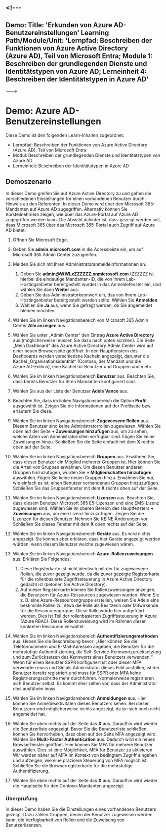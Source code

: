 <a name="---"></a><!---
---
Demo: Title: 'Erkunden von Azure AD-Benutzereinstellungen' Learning Path/Module/Unit: 'Lernpfad: Beschreiben der Funktionen von Azure Active Directory (Azure AD), Teil von Microsoft Entra; Module 1: Beschreiben der grundlegenden Dienste und Identitätstypen von Azure AD; Lerneinheit 4: Beschreiben der Identitätstypen in Azure AD'
---
--->

# <a name="demo-azure-ad-user-settings"></a>Demo: Azure AD-Benutzereinstellungen

Diese Demo ist den folgenden Learn-Inhalten zugeordnet:

- Lernpfad: Beschreiben der Funktionen von Azure Active Directory (Azure AD), Teil von Microsoft Entra
- Modul: Beschreiben der grundlegenden Dienste und Identitätstypen von Azure AD
- Lerneinheit: Beschreiben der Identitätstypen in Azure AD

## <a name="demo-scenario"></a>Demoszenario

In dieser Demo greifen Sie auf Azure Active Directory zu und gehen die verschiedenen Einstellungen für einen vorhandenen Benutzer durch.  Hinweis an den Referenten:  In dieser Demo wird über den Microsoft 365-Mandanten auf Azure AD zugegriffen. Alternativ können Sie Kursteilnehmern zeigen, wie über das Azure-Portal auf Azure AD zugegriffen werden kann. Die Absicht dahinter ist, dass gezeigt werden soll, dass Microsoft 365 über das Microsoft 365-Portal auch Zugriff auf Azure AD bietet.

1. Öffnen Sie Microsoft Edge.

1. Geben Sie **admin.microsoft.com** in die Adressleiste ein, um auf Microsoft 365 Admin Center zuzugreifen.

1. Melden Sie sich mit Ihren Administratoranmeldeinformationen an.
    1. Geben Sie **admin@WWLxZZZZZZ.onmicrosoft.com** (ZZZZZZ ist hierbei die eindeutige Mandanten-ID, die von Ihrem Lab-Hostinganbieter bereitgestellt wurde) in das Anmeldefenster ein, und wählen Sie dann **Weiter** aus.
    1. Geben Sie das Administratorkennwort ein, das von Ihrem Lab-Hostinganbieter bereitgestellt werden sollte. Wählen Sie **Anmelden**.
    1. Wählen Sie **Ja** aus, wenn Sie gefragt werden, ob Sie angemeldet bleiben möchten.

1. Wählen Sie im linken Navigationsbereich von Microsoft 365 Admin Center **Alle anzeigen** aus.

1. Wählen Sie unter „Admin Center“ den Eintrag **Azure Active Directory** aus (möglicherweise müssen Sie dazu nach unten scrollen).  Die Seite „Mein Dashboard“ des Azure Active Directory Admin Center wird auf einer neuen Browserseite geöffnet. In den Hauptfenstern des Dashboards werden verschiedene Kacheln angezeigt, darunter die Kachel „Organisationsidentität“ (Contoso, der Mandant und die Azure AD-Edition), eine Kachel für Benutzer und Gruppen und mehr.

1. Wählen Sie im linken Navigationsbereich **Benutzer** aus. Beachten Sie, dass bereits Benutzer für Ihren Mandanten konfiguriert sind.

1. Wählen Sie aus der Liste der Benutzer **Adele Vance** aus.

1. Beachten Sie, dass im linken Navigationsbereich die Option **Profil** ausgewählt ist.  Zeigen Sie die Informationen auf der Profilseite bzw. erläutern Sie diese.

1. Wählen Sie im linken Navigationsbereich **Zugewiesene Rollen** aus.  Diesem Benutzer sind keine Administratorrollen zugewiesen.  Wählen Sie oben auf der Seite **+ Zuweisungen hinzufügen** aus, um zu sehen, welche Arten von Administratorrollen verfügbar sind.  Fügen Sie keine Zuweisungen hinzu. Schließen Sie die Seite einfach mit dem **X** rechts oben auf der Seite.

1. Wählen Sie im linken Navigationsbereich **Gruppen** aus.  Erwähnen Sie, dass dieser Benutzer ein Mitglied mehrerer Gruppen ist.  Hier können Sie die Arten von Gruppen erwähnen.  Um diesen Benutzer anderen Gruppen hinzuzufügen, würden Sie **+ Mitgliedschaften hinzufügen** auswählen.  Fügen Sie keine neuen Gruppen hinzu. Erwähnen Sie nur, wie einfach es ist, einen Benutzer vorhandenen Gruppen hinzuzufügen. Schließen Sie das Gruppenfenster mit dem **X** rechts oben auf der Seite.

1. Wählen Sie im linken Navigationsbereich **Lizenzen** aus. Beachten Sie, dass diesem Benutzer Microsoft 365 E5-Lizenzen und eine EMS-Lizenz zugewiesen sind.  Wählen Sie im oberen Bereich des Hauptfensters **+ Zuweisungen** aus, um eine Lizenz hinzuzufügen.  Zeigen Sie die Lizenzen für diesen Benutzer. Nehmen Sie KEINE Änderungen vor.  Schließen Sie dieses Fenster mit dem **X** oben rechts auf der Seite.

1. Wählen Sie im linken Navigationsbereich **Geräte** aus.  Es wird nichts angezeigt. Sie können aber erklären, dass hier Geräte angezeigt werden würden, wenn diesem Benutzer welche zugewiesen wären.

1. Wählen Sie im linken Navigationsbereich **Azure-Rollenzuweisungen** aus.  Erklären Sie Folgendes:
    1. Diese Registerkarte ist nicht identisch mit der für zugewiesene Rollen, die zuvor gezeigt wurde, da die zuvor gezeigte Registerkarte für die rollenbasierte Zugriffssteuerung in Azure Active Directory gedacht ist (betonen Sie Active Directory).
    1. Auf dieser Registerkarte können Sie Rollenzuweisungen anzeigen, die Benutzern für Azure-Ressourcen zugewiesen wurden. Wenn Sie z. B. eine Azure-Ressourcengruppe erstellen, weisen Sie Adele eine bestimmte Rollen zu, etwa die Rolle als Besitzerin oder Mitwirkende für die Ressourcengruppe. Diese Rolle würde hier aufgeführt werden. Dies ist Teil der rollenbasierten Zugriffssteuerung in Azure (Azure RBAC). Diese Rollenzuweisung wird im Rahmen dieser konkreten Ressource verwaltet.

1. Wählen Sie im linken Navigationsbereich **Authentifizierungsmethoden** aus.  Heben Sie die Beschreibung bevor: „Hier können Sie die Telefonnummern und E-Mail-Adressen angeben, die Benutzer für die mehrstufige Authentifizierung, die Self-Service-Kennwortzurücksetzung und zum Zurücksetzen des Kennworts eines Benutzers verwenden.“ Wenn für einen Benutzer SSPR konfiguriert ist oder dieser MFA verwenden muss und Sie als Administrator dieses Feld ausfüllen, ist der Benutzer bereits registriert und muss für SSPR oder MFA keine Registrierungsschritte mehr durchführen.  Normalerweise registrieren sich Benutzer selbst. Es kommt eher selten vor, dass der Administrator dies ausführen muss.

1. Wählen Sie im linken Navigationsbereich **Anmeldungen** aus.  Hier können Sie Anmeldeaktivitäten dieses Benutzers sehen.  Bei dieser Benutzerin wird möglicherweise nichts angezeigt, da sie sich noch nicht angemeldet hat.

1. Wählen Sie oben rechts auf der Seite das **X** aus. Daraufhin wird wieder die Benutzerliste angezeigt.  Bevor Sie die Benutzerliste schließen, können Sie hervorheben, dass oben auf der Seite MFA angezeigt wird.  Wählen Sie **Multi-Factor Authentication** aus.  Dadurch wird ein neues Browserfenster geöffnet.  Hier können Sie MFA für mehrere Benutzer auswählen.  Dies ist eine Möglichkeit, MFA für Benutzer zu aktivieren.  Wir werden näher auf MFA im Kontext von bedingtem Zugriff eingehen und aufzeigen, wie eine präzisere Steuerung von MFA möglich ist.  Schließen Sie die Browserregisterkarte für die mehrstufige Authentifizierung.

1. Wählen Sie oben rechts auf der Seite das **X** aus. Daraufhin wird wieder die Hauptseite für den Contoso-Mandanten angezeigt.

### <a name="review"></a>Überprüfung

In dieser Demo haben Sie die Einstellungen eines vorhandenen Benutzers gezeigt. Dazu zählen Gruppen, denen der Benutzer zugewiesen werden kann, die Verfügbarkeit von Rollen und die Zuweisung von Benutzerlizenzen.

